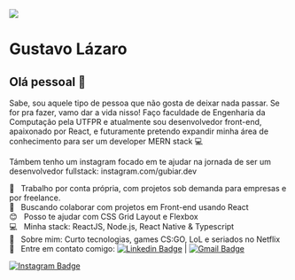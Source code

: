 <img width="auto" src="https://github.com/tgmarinho/tgmarinho/blob/master/banner.png">


# Gustavo Lázaro

## Olá pessoal 👋
Sabe, sou aquele tipo de pessoa que não gosta de deixar nada passar. Se for pra fazer, vamo dar a vida nisso!
Faço faculdade de Engenharia da Computação pela UTFPR e atualmente sou desenvolvedor front-end, apaixonado por React, e futuramente pretendo expandir minha área de conhecimento para ser um developer MERN stack :computer:

Támbem tenho um instagram focado em te ajudar na jornada de ser um desenvolvedor fullstack: instagram.com/gubiar.dev

 :rocket:  &nbsp; Trabalho por conta própria, com projetos sob demanda para empresas e por freelance.
 <br/> :purple_heart: &nbsp; Buscando colaborar com projetos em Front-end usando React
 <br/> :blush: &nbsp; Posso te ajudar com CSS Grid Layout e Flexbox
 <br/> :computer: &nbsp; Minha stack: ReactJS, Node.js, React Native & Typescript
 <br/> 💬  &nbsp; Sobre mim: Curto tecnologias, games CS:GO, LoL e seriados no Netflix
 <br/> :email: &nbsp; Entre em contato comigo: [![Linkedin Badge](https://img.shields.io/badge/-Gustavo-blue?style=flat-square&logo=Linkedin&logoColor=white&link=https://www.linkedin.com/in/tgmarinho/)](https://www.linkedin.com/in/gustavo-lázaro-175434188/)
| 
[![Gmail Badge](https://img.shields.io/badge/-gubiar.dev@gmail.com-c14438?style=flat-square&logo=Gmail&logoColor=white&link=gubiar.dev@gmail.com)](gubiar.dev@gmail.com)

[![Instagram Badge](https://img.shields.io/badge/Instagram-E4405F?style=for-the-badge&logo=instagram&logoColor=white&link=instagram.com/gubiar.dev)](instagram.com/gubiar.dev)
